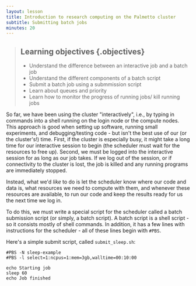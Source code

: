 ```yaml
---
layout: lesson
title: Introduction to research computing on the Palmetto cluster
subtitle: Submitting batch jobs
minutes: 20
---
```


> ## Learning objectives {.objectives}
> * Understand the difference between an interactive job
>   and a batch job
> * Understand the different components of a batch script
> * Submit a batch job using a submmission script
> * Learn about queues and priority
> * Learn how to monitor the progress of running jobs/
>   kill running jobs

So far, we have been using the cluster "interactively",
i.e., by typing in commands into a shell running on
the login node or the compute nodes.
This approach is good when setting up software,
running small experiments, and debugging/testing code - but
isn't the best use of our (or the cluster's!) time.
First, if the cluster is especially busy, it might
take a long time for our interactive session to begin
(the scheduler must wait for the resources to free up).
Second, we must be logged into the interactive session
for as long as our job takes. If we log out of the session,
or if connectivity to the cluster is lost,
the job is killed and any running programs are immediately stopped.

Instead, what we'd *like* to do is
let the scheduler know where our code and data is,
what resources we need to compute with them,
and whenever these resources are available,
to run our code and keep the results ready for us the next time we log in.

To do this, we must write a special script for the scheduler
called a batch submission script (or simply, a batch script).
A batch script is a shell script - so it consists mostly of shell commands.
In addition, it has a few lines with instructions for the scheduler - all of
these lines begin with `#PBS`.

Here's a simple submit script, called `submit_sleep.sh`:


~~~{.bash}
#PBS -N sleep-example
#PBS -l select=1:ncpus=1:mem=3gb,walltime=00:10:00

echo Starting job
sleep 60
echo Job finished
~~~











